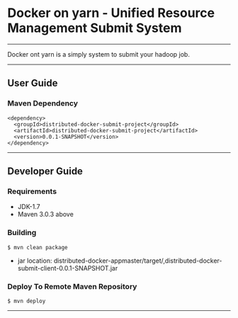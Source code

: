 # Docker on yarn - Unified Resource Management Submit System

---

Docker ont yarn is a simply system to submit your hadoop job.

---

## User Guide

### Maven Dependency

```
<dependency>
  <groupId>distributed-docker-submit-project</groupId>
  <artifactId>distributed-docker-submit-project</artifactId>
  <version>0.0.1-SNAPSHOT</version>
</dependency>
```

---

## Developer Guide

### Requirements

* JDK-1.7
* Maven 3.0.3 above

### Building

```
$ mvn clean package
```

* jar location: distributed-docker-appmaster/target/,distributed-docker-submit-client-0.0.1-SNAPSHOT.jar

### Deploy To Remote Maven Repository

```
$ mvn deploy
```

---
